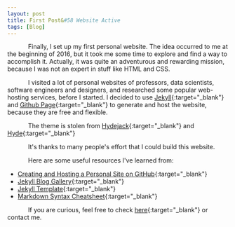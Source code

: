 ```yaml
---
layout: post
title: First Post&#58 Website Active
tags: [Blog]
---
```


&nbsp;&nbsp;&nbsp;&nbsp;&nbsp;&nbsp;&nbsp;&nbsp;&nbsp;&nbsp;&nbsp;&nbsp;Finally, I set up my first personal website. The idea occurred to me at the beginning of 2016, but it took me some time to explore and find a way to accomplish it. Actually, it was quite an adventurous and rewarding mission, because I was not an expert in stuff like HTML and CSS.

&nbsp;&nbsp;&nbsp;&nbsp;&nbsp;&nbsp;&nbsp;&nbsp;&nbsp;&nbsp;&nbsp;&nbsp;I visited a lot of personal websites of professors, data scientists, software engineers and designers, and researched some popular web-hosting services, before I started. I decided to use [Jekyll](http://jekyllrb.com){:target="_blank"} and [Github Page](https://pages.github.com/){:target="_blank"} to generate and host the website, because they are free and flexible.

&nbsp;&nbsp;&nbsp;&nbsp;&nbsp;&nbsp;&nbsp;&nbsp;&nbsp;&nbsp;&nbsp;&nbsp;The theme is stolen from [Hydejack](https://github.com/qwtel/hydejack){:target="_blank"} and [Hyde](https://github.com/poole/hyde){:target="_blank"}

&nbsp;&nbsp;&nbsp;&nbsp;&nbsp;&nbsp;&nbsp;&nbsp;&nbsp;&nbsp;&nbsp;&nbsp;It's thanks to many people's effort that I could build this website.

&nbsp;&nbsp;&nbsp;&nbsp;&nbsp;&nbsp;&nbsp;&nbsp;&nbsp;&nbsp;&nbsp;&nbsp;Here are some useful resources I've learned from:

* [Creating and Hosting a Personal Site on GitHub](http://jmcglone.com/guides/github-pages/){:target="_blank"}
* [Jekyll Blog Gallery](https://github.com/jekyll/jekyll/wiki/Sites){:target="_blank"}
* [Jekyll Template](https://jekyllrb.com/docs/templates/){:target="_blank"}
* [Markdown Syntax Cheatsheet](https://github.com/adam-p/markdown-here/wiki/Markdown-Cheatsheet){:target="_blank"}

&nbsp;&nbsp;&nbsp;&nbsp;&nbsp;&nbsp;&nbsp;&nbsp;&nbsp;&nbsp;&nbsp;&nbsp;If you are curious, feel free to check [here](https://github.com/gytcrt/gytcrt.github.io){:target="_blank"} or contact me.
